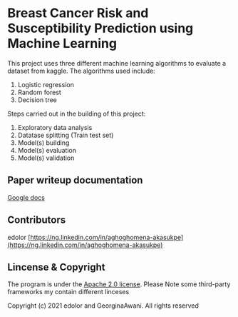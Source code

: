 
# Breast Cancer Risk and Susceptibility Prediction using Machine Learning

This project uses three different machine learning algorithms to evaluate a dataset from kaggle. The algorithms used include:
1. Logistic regression
2. Random forest
3. Decision tree

Steps carried out in the building of this project:
1. Exploratory data analysis
2. Datatase splitting (Train test set)
3. Model(s) building
4. Model(s) evaluation
5. Model(s) validation

## Paper writeup documentation
[Google docs](https://docs.google.com/document/d/1q0-kJ9w2cCuUMa-HfNwy4ir8UR3gylBR48EtcjEnEUE/edit?usp=sharing)

## Contributors

edolor [https://ng.linkedin.com/in/aghoghomena-akasukpe](https://ng.linkedin.com/in/aghoghomena-akasukpe)

## Lincense & Copyright

The program is under the [Apache 2.0 license](https://github.com/Edolor/E-commerce-Recommendation-System/blob/master/LICENSE). Please Note some third-party frameworks my contain different linceses

Copyright (c) 2021 edolor and GeorginaAwani. All rights reserved
